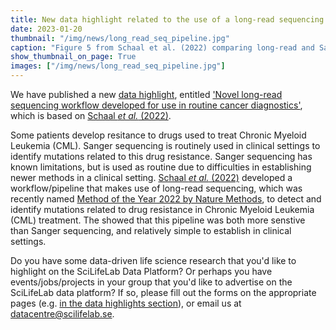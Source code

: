```yaml
---
title: New data highlight related to the use of a long-read sequencing method in cancer diagnostics
date: 2023-01-20
thumbnail: "/img/news/long_read_seq_pipeline.jpg"
caption: "Figure 5 from Schaal et al. (2022) comparing long-read and Sanger sequencing."
show_thumbnail_on_page: True
images: ["/img/news/long_read_seq_pipeline.jpg"]
---
```


We have published a new [data highlight](/highlights/), entitled ['Novel long-read sequencing workflow developed for use in routine cancer diagnostics'](/highlights/long_read_seq_workflow/), which is based on [Schaal *et al.* (2022)](https://doi.org/10.1177/11769351221110872).

Some patients develop resitance to drugs used to treat Chronic Myeloid Leukemia (CML). 
Sanger sequencing is routinely used in clinical settings to identify mutations related to this drug resistance. Sanger sequencing has known limitations, but is used as routine due to difficulties in establishing newer methods in a clinical setting.
[Schaal *et al.* (2022)](https://doi.org/10.1177/11769351221110872) developed a workflow/pipeline that makes use of long-read sequencing, which was recently named [Method of the Year 2022 by Nature Methods](https://www.nature.com/articles/s41592-022-01759-x), to detect and identify mutations related to drug resistance in Chronic Myeloid Leukemia (CML) treatment. The showed that this pipeline was both more senstive than Sanger sequencing, and relatively simple to establish in clinical settings.

Do you have some data-driven life science research that you'd like to highlight on the SciLifeLab Data Platform? Or perhaps you have events/jobs/projects in your group that you'd like to advertise on the SciLifeLab data platform? If so, please fill out the forms on the appropriate pages (e.g. [in the data highlights section](/highlights/)), or email us at datacentre@scilifelab.se.
